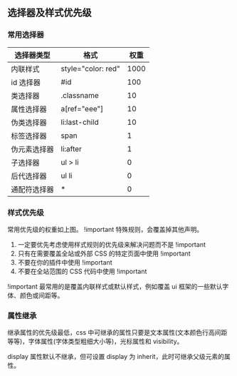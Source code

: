 ## 选择器及样式优先级

### 常用选择器

| 选择器类型   | 格式               | 权重 |
| ------------ | ------------------ | ---- |
| 内联样式     | style="color: red" | 1000 |
| id 选择器    | #id                | 100  |
| 类选择器     | .classname         | 10   |
| 属性选择器   | a[ref="eee"]       | 10   |
| 伪类选择器   | li:last-child      | 10   |
| 标签选择器   | span               | 1    |
| 伪元素选择器 | li:after           | 1    |
| 子选择器     | ul > li            | 0    |
| 后代选择器   | ul li              | 0    |
| 通配符选择器 | \*                 | 0    |

### 样式优先级

常用优先级的权重如上图。
!important 特殊规则，会覆盖掉其他声明。

1. 一定要优先考虑使用样式规则的优先级来解决问题而不是 !important
2. 只有在需要覆盖全站或外部 CSS 的特定页面中使用 !important
3. 不要在你的插件中使用 !important
4. 不要在全站范围的 CSS 代码中使用 !important

!important 最常用的是覆盖内联样式或默认样式，例如覆盖 ui 框架的一些默认字体、颜色或间距等。

### 属性继承

继承属性的优先级最低，css 中可继承的属性只要是文本属性(文本颜色行高间距等等)，字体属性(字体类型粗细大小等)，光标属性和 visibility。

display 属性默认不继承，但可设置 display 为 inherit，此时可继承父级元素的属性。
